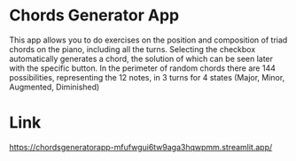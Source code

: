 # Chords Generator App

This app allows you to do exercises on the position and composition of triad chords on the piano, including all the turns. Selecting the checkbox automatically generates a chord, the solution of which can be seen later with the specific button. In the perimeter of random chords there are 144 possibilities, representing the 12 notes, in 3 turns for 4 states (Major, Minor, Augmented, Diminished)

# Link
https://chordsgeneratorapp-mfufwgui6tw9aga3hqwpmm.streamlit.app/
